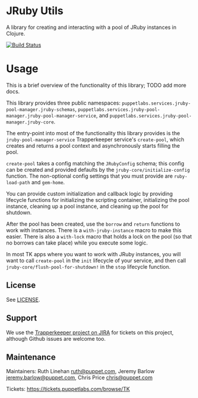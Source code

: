# JRuby Utils

A library for creating and interacting with a pool of JRuby instances in
Clojure.

[![Build Status](https://travis-ci.org/puppetlabs/jruby-utils.svg)](https://travis-ci.org/puppetlabs/jruby-utils)

# Usage

This is a brief overview of the functionality of this library; TODO add more docs.

This library provides three public namespaces:
`puppetlabs.services.jruby-pool-manager.jruby-schemas`,
`puppetlabs.services.jruby-pool-manager.jruby-pool-manager-service`, and
`puppetlabs.services.jruby-pool-manager.jruby-core`.

The entry-point into most of the functionality this library provides is the
`jruby-pool-manager-service` Trapperkeeper service's `create-pool`, which
creates and returns a pool context and asynchronously starts filling the pool.

`create-pool` takes a config matching the `JRubyConfig` schema; this config
can be created and provided defaults by the `jruby-core/initialize-config`
function. The non-optional config settings that you must provide are
`ruby-load-path` and `gem-home`.

You can provide custom initialization and callback logic by providing
lifecycle functions for initializing the scripting container, initializing the
pool instance, cleaning up a pool instance, and cleaning up the pool for
shutdown.

After the pool has been created, use the `borrow` and `return` functions to
work with instances. There is a `with-jruby-instance` macro to make this
easier. There is also a `with-lock` macro that holds a lock on the pool (so
that no borrows can take place) while you execute some logic.

In most TK apps where you want to work with JRuby instances, you will want to
call `create-pool` in the `init` lifecycle of your service, and then call
`jruby-core/flush-pool-for-shutdown!` in the `stop` lifecycle function.

## License

See [LICENSE](LICENSE).

## Support

We use the [Trapperkeeper project on
JIRA](https://tickets.puppetlabs.com/browse/TK) for tickets on this project,
although Github issues are welcome too.

## Maintenance

Maintainers: Ruth Linehan <ruth@puppet.com>, Jeremy Barlow <jeremy.barlow@puppet.com>, Chris Price <chris@puppet.com>

Tickets: https://tickets.puppetlabs.com/browse/TK
